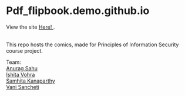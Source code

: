 # Pdf_flipbook.demo.github.io
View the site <a href="https://anuragsahu.github.io/Pdf_flipbook.demo.github.io/index.html"> Here! </a>.

<br>
This repo hosts the comics, made for Principles of Information Security course project.
<br>

Team:<br>
<a href="https://github.com/AnuragSahu">Anurag Sahu</a><br>
<a href="https://github.com/ishitavohra3110">Ishita Vohra</a><br>
<a href="https://github.com/KSVSC">Samhita Kanaparthy</a><br>
<a href="https://github.com/vanisancheti">Vani Sancheti</a><br>
